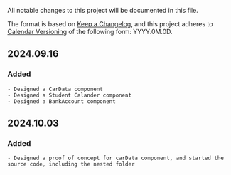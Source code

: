 All notable changes to this project will be documented in this file.

The format is based on [Keep a Changelog](https://keepachangelog.com/en/1.1.0/),
and this project adheres to [Calendar Versioning](https://calver.org/) of
the following form: YYYY.0M.0D.

## 2024.09.16

### Added

```
- Designed a CarData component
- Designed a Student Calander component
- Designed a BankAccount component
```

## 2024.10.03

### Added

```
- Designed a proof of concept for carData component, and started the source code, including the nested folder
```
